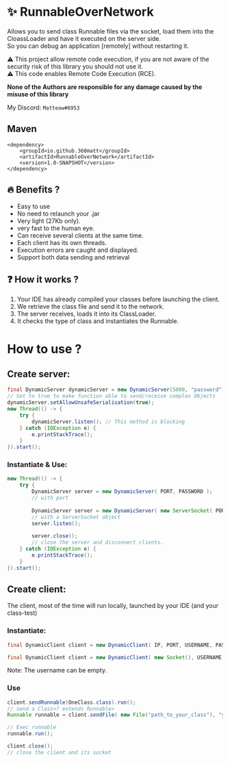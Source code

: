 # :sparkles: RunnableOverNetwork

Allows you to send class Runnable files via the socket, load them into the CloassLoader and have it executed on the server side.  
So you can debug an application [remotely] without restarting it.

⚠️ This project allow remote code execution, if you are not aware 
of the security risk of this library you should not use it.  
⚠️ This code enables Remote Code Execution (RCE).

**None of the Authors are responsible for any damage caused by the misuse of this library**

My Discord: ``Matteow#6953``

## Maven
```
<dependency>
    <groupId>io.github.360matt</groupId>
    <artifactId>RunnableOverNetwork</artifactId>
    <version>1.0-SNAPSHOT</version>
</dependency>
```

## :fire: Benefits ?
* Easy to use
* No need to relaunch your .jar
* Very light (27Kb only).
* very fast to the human eye.
* Can receive several clients at the same time.
* Each client has its own threads.
* Execution errors are caught and displayed.
* Support both data sending and retrieval

## :question: How it works ?
1. Your IDE has already compiled your classes before launching the client.
2. We retrieve the class file and send it to the network.
3. The server receives, loads it into its ClassLoader.
4. It checks the type of class and instantiates the Runnable.
  
# How to use ?
## Create server:
```java
final DynamicServer dynamicServer = new DynamicServer(5000, "password");
// Set to true to make function able to send/receive complex Objects
dynamicServer.setAllowUnsafeSerialisation(true);
new Thread(() -> {
    try {
        dynamicServer.listen(); // This method is blocking
    } catch (IOException e) {
        e.printStackTrace();
    }
}).start();
```
### Instantiate & Use:
```java
new Thread(() -> {
    try {
        DynamicServer server = new DynamicServer( PORT, PASSWORD );
        // with port
        
        DynamicServer server = new DynamicServer( new ServerSocket( PORT ), PASSWORD );
        // with a ServerSocket object
        server.listen();
        
        server.close();
        // close the server and disconnect clients.
    } catch (IOException e) {
        e.printStackTrace();
    }
}).start();
```

## Create client:
The client, most of the time will run locally, launched by your IDE (and your class-test)  
### Instantiate:
```java
final DynamicClient client = new DynamicClient( IP, PORT, USERNAME, PASSWORD);

final DynamicClient client = new DynamicClient( new Socket(), USERNAME, PASSWORD );
```
Note: The username can be empty.

### Use
```java
client.sendRunnable(OneClass.class).run();
// send a Class<? extends Runnable>
Runnable runnable = client.sendFile( new File("path_to_your_class"), "your.class.Name");

// Exec runnable
runnable.run();

client.close(); 
// close the client and its socket
```
